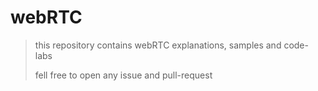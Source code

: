 # webRTC

> this repository contains webRTC explanations, samples and code-labs
>
> fell free to open any issue and pull-request
